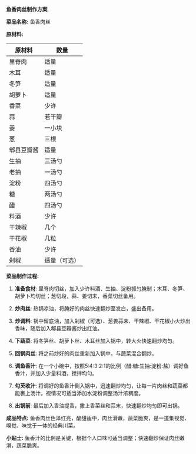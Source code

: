 **鱼香肉丝制作方案**  
  
**菜品名称:** 鱼香肉丝  
  
**原材料:**  
  
| 原材料 | 数量 |  
|----------|--------------|  
| 里脊肉 | 适量 |  
| 木耳 | 适量 |  
| 冬笋 | 适量 |  
| 胡萝卜 | 适量 |  
| 香菜 | 少许 |  
| 蒜 | 若干瓣 |  
| 姜 | 一小块 |  
| 葱 | 三根 |  
| 郫县豆瓣酱 | 适量 |  
| 生抽 | 三汤勺 |  
| 老抽 | 一汤勺 |  
| 淀粉 | 四汤勺 |  
| 糖 | 两汤勺 |  
| 醋 | 四汤勺 |  
| 料酒 | 少许 |  
| 干辣椒 | 几个 |  
| 干花椒 | 几粒 |  
| 香油 | 少许 |  
| 剁椒 | 适量（可选） |  
  
**菜品制作过程:**  
  
1. **准备食材**: 里脊肉切丝，加入少许料酒、生抽、淀粉抓匀腌制；木耳、冬笋、胡萝卜均切丝；葱切段，蒜、姜切末，香菜切丝备用。  
  
2. **炒肉丝**: 热锅凉油，将腌好的肉丝快速翻炒至发白，盛出备用。  
  
3. **炒调料**: 锅中留底油，加入剁椒（可选）、葱姜蒜末、干辣椒、干花椒小火炒出香味，随后加入郫县豆瓣酱炒出红油。  
  
4. **下蔬菜**: 将冬笋丝、胡萝卜丝、木耳丝加入锅中，转大火快速翻炒均匀。  
  
5. **回锅肉丝**: 将之前炒好的肉丝重新加入锅中，与蔬菜混合翻炒。  
  
6. **调鱼香汁**: 在一个小碗中，按照5:4:3:2:1的比例（醋:糖:生抽:淀粉:盐）调好鱼香汁，并加入少量料酒，搅拌均匀。  
  
7. **勾芡收汁**: 将调好的鱼香汁倒入锅中，迅速翻炒均匀，让每一片肉丝和蔬菜都能裹上汤汁。视情况可适当添加水淀粉调整汤汁浓稠度。  
  
8. **出锅前**: 最后加入香油提香，撒上香菜丝和蒜末，快速翻炒均匀即可出锅。  
  
**成品特点:** 鱼香肉丝色泽红亮，酸甜适中，肉丝滑嫩，蔬菜脆爽，是一道集视觉、嗅觉、味觉于一体的经典川菜。  
  
**小贴士:** 鱼香汁的比例是关键，根据个人口味可适当调整；快速翻炒保证肉丝嫩滑，蔬菜脆爽。
<!--stackedit_data:
eyJoaXN0b3J5IjpbLTE2NTc1MjAyODcsMTE5OTE2MzA4OSw0OD
YwNDgyMjMsMjAyMjY0Nzk0MiwtNDM3OTkwODYxLDEwMTI1MDY3
NzksLTI2OTgwMjY0NF19
-->